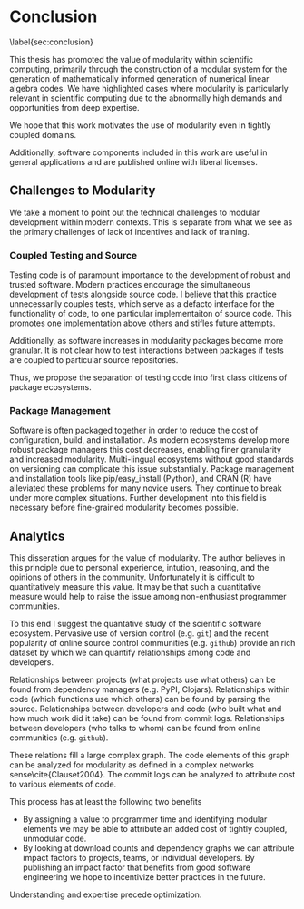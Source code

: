 
Conclusion
==========

\label{sec:conclusion}

This thesis has promoted the value of modularity within scientific computing, primarily through the construction of a modular system for the generation of mathematically informed generation of numerical linear algebra codes.  We have highlighted cases where modularity is particularly relevant in scientific computing due to the abnormally high demands and opportunities from deep expertise.

We hope that this work motivates the use of modularity even in tightly coupled domains.  

Additionally, software components included in this work are useful in general applications and are published online with liberal licenses. 


Challenges to Modularity
------------------------

We take a moment to point out the technical challenges to modular development within modern contexts.  This is separate from what we see as the primary challenges of lack of incentives and lack of training.


### Coupled Testing and Source

Testing code is of paramount importance to the development of robust and trusted software.  Modern practices encourage the simultaneous development of tests alongside source code.  I believe that this practice unnecessarily couples tests, which serve as a defacto interface for the functionality of code, to one particular implementaiton of source code.  This promotes one implementation above others and stifles future attempts. 

Additionally, as software increases in modularity packages become more granular.  It is not clear how to test interactions between packages if tests are coupled to particular source repositories.

Thus, we propose the separation of testing code into first class citizens of package ecosystems.


### Package Management

Software is often packaged together in order to reduce the cost of configuration, build, and installation.  As modern ecosystems develop more robust package managers this cost decreases, enabling finer granularity and increased modularity.  Multi-lingual ecosystems without good standards on versioning can complicate this issue substantially.  Package management and installation tools like pip/easy_install (Python), and CRAN (R) have alleviated these problems for many novice users.  They continue to break under more complex situations.  Further development into this field is necessary before fine-grained modularity becomes possible.


Analytics
---------

This disseration argues for the value of modularity.  The author believes in this principle due to personal experience, intution, reasoning, and the opinions of others in the community.  Unfortunately it is difficult to quantitatively measure this value.  It may be that such a quantitative measure would help to raise the issue among non-enthusiast programmer communities.

To this end I suggest the quantative study of the scientific software ecosystem.  Pervasive use of version control (e.g. `git`) and the recent popularity of online source control communities (e.g. `github`) provide an rich dataset by which we can quantify relationships among code and developers.  

Relationships between projects (what projects use what others) can be found from dependency managers (e.g. PyPI, Clojars). Relationships within code (which functions use which others) can be found by parsing the source.  Relationships between developers and code (who built what and how much work did it take) can be found from commit logs.  Relationships between developers (who talks to whom) can be found from online communities (e.g. `github`).  

These relations fill a large complex graph.  The code elements of this graph can be analyzed for modularity as defined in a complex networks sense\cite{Clauset2004}.  The commit logs can be analyzed to attribute cost to various elements of code.

This process has at least the following two benefits

*   By assigning a value to programmer time and identifying modular elements we may be able to attribute an added cost of tightly coupled, unmodular code.
*   By looking at download counts and dependency graphs we can attribute impact factors to projects, teams, or individual developers.  By publishing an impact factor that benefits from good software engineering we hope to incentivize better practices in the future.

Understanding and expertise precede optimization.
